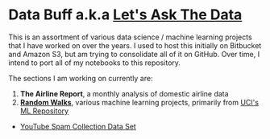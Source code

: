 # Data Buff a.k.a [Let's Ask The Data](http://www.vijayn.com/projects/databuff)

This is an assortment of various data science / machine learning projects that I have worked on over the years. I used to host this initially on Bitbucket and Amazon S3, but am trying to consolidate all of it on GitHub. Over time, I intend to port all of my notebooks to this repository.

The sections I am working on currently are:
1. **The Airline Report**, a monthly analysis of domestic airline data
2. **[Random Walks](https://github.com/vkpedia/databuff/tree/master/random-walks)**, various machine learning projects, primarily from [UCI's ML Repository](https://archive.ics.uci.edu/ml/)
  * [YouTube Spam Collection Data Set](https://github.com/vkpedia/databuff/tree/master/random-walks/YouTube-Spam)
